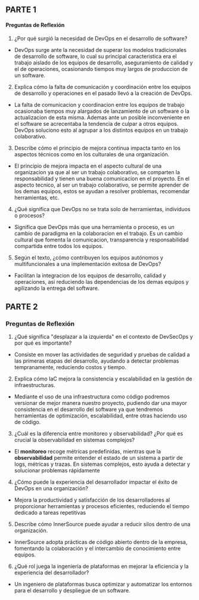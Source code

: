 ## PARTE 1
#### Preguntas de Reflexión

1. ¿Por qué surgió la necesidad de DevOps en el desarrollo de software?

- DevOps surge ante la necesidad de superar los modelos tradicionales de desarrollo de software, lo cual su principal caracteristica era el trabajo aislado de los equipos de desarrollo, aseguramiento de calidad y el de operaciones, ocasionando tiempos muy largos de produccion de un software.

2. Explica cómo la falta de comunicación y coordinación entre los equipos de desarrollo y operaciones en el pasado llevó a la creación de DevOps.

- La falta de comunicacion y coordinacion entre los equipos de trabajo ocasionaba tiempos muy alargados de lanzamiento de un software o la actualizacion de esta misma. Ademas ante un posible inconveniente en el software se acrecentaba la tendencia de culpar a otros equipos. DevOps soluciono esto al agrupar a los distintos equipos en un trabajo colaborativo. 

3. Describe cómo el principio de mejora continua impacta tanto en los aspectos técnicos como en los culturales de una organización.

- El principio de mejora impacta en el aspecto cultural de una organizacion ya que al ser un trabajo colaborativo, se comparten la responsabilidad y tienen una buena comunicacion en el proyecto. En el aspecto tecnico, al ser un trabajo colaborativo, se permite aprender de los demas equipos, estos se ayudan a resolver problemas, recomendar herramientas, etc.

4. ¿Qué significa que DevOps no se trata solo de herramientas, individuos o procesos?

- Significa que DevOps más que una herramienta o proceso, es un cambio de paradigma en la colaboracion en el trabajo. Es un cambio cultural que fomenta la comunicacion, transparencia y responsabilidad compartida entre todos los equipos.

5. Según el texto, ¿cómo contribuyen los equipos autónomos y multifuncionales a una implementación exitosa de DevOps?

- Facilitan la integracion de los equipos de desarrollo, calidad y operaciones, asi reduciendo las dependencias de los demas equipos y agilizando la entrega del software.

## PARTE 2
### Preguntas de Reflexión

1. ¿Qué significa "desplazar a la izquierda" en el contexto de DevSecOps y por qué es importante?

- Consiste en mover las actividades de seguridad y pruebas de calidad a las primeras etapas del desarrollo, ayudando a detectar problemas tempranamente, reduciendo costos y tiempo.

2. Explica cómo IaC mejora la consistencia y escalabilidad en la gestión de infraestructuras.

- Mediante el uso de una infraestructura como código podremos versionar de mejor manera nuestro proyecto, pudiendo dar una mayor consistencia en el desarrollo del software ya que tendremos herramientas de optimización, escalabilidad, entre otras haciendo uso de código.

3. ¿Cuál es la diferencia entre monitoreo y observabilidad? ¿Por qué es crucial la observabilidad en sistemas complejos?

- El **monitoreo** recoge métricas predefinidas, mientras que la **observabilidad** permite entender el estado de un sistema a partir de logs, métricas y trazas. En sistemas complejos, esto ayuda a detectar y solucionar problemas rápidamente​

4. ¿Cómo puede la experiencia del desarrollador impactar el éxito de DevOps en una organización?

- Mejora la productividad y satisfacción de los desarrolladores al proporcionar herramientas y procesos eficientes, reduciendo el tiempo dedicado a tareas repetitivas​

5. Describe cómo InnerSource puede ayudar a reducir silos dentro de una organización.

- InnerSource adopta prácticas de código abierto dentro de la empresa, fomentando la colaboración y el intercambio de conocimiento entre equipos​.

6. ¿Qué rol juega la ingeniería de plataformas en mejorar la eficiencia y la experiencia del desarrollador?

- Un ingeniero de plataformas busca optimizar y automatizar los entornos para el desarrollo y despliegue de un software.
